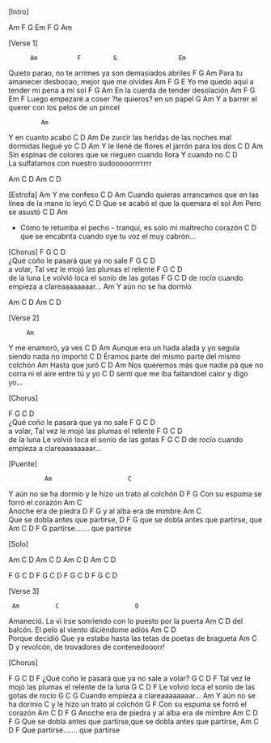 [Intro]

Am    F     G     Em
F     G     Am


[Verse 1]

          Am           F         G                 Em
Quieto parao, no te arrimes ya son demasiados abriles
       F              G                Am
Para tu amanecer desbocao, mejor que me olvides
Am    F             G                    E
Yo me quedo aquí a tender mi pena a mi sol
F                 G       Am
En la cuerda de tender desolación
Am        F         G          Em            F
Luego empezaré a coser ?te quieros? en un papel
        G                    Am
Y a barrer el querer con los pelos de un pincel

             Am
Y en cuanto acabó
      C                      D                          Am
De zurcir las heridas de las noches mal dormidas llegué yo
       C                  D             Am
Y le llené de flores el jarrón para los dos
       C                     D                           Am
Sin espinas de colores que se rieguen cuando llora Y cuando no
            C                 D           
La sulfatamos con nuestro sudooooorrrrrrr

Am C D 
Am C D

[Estrofa]
          Am
Y me confeso
          C                          D                     Am
Cuando quieras arrancamos que en las línea de la mano lo leyó
          C                      D
Que se acabó el que la quemara el sol
             Am
Pero se asustó
       C                                 D                      Am
- Cómo te retumba el pecho - tranqui, es solo mi maltrecho corazón
            C                  D
que se encabrita cuando oye tu voz el muy cabrón...


[Chorus]
F     G          C         D            
¿Qué coño le pasará que ya no sale 
   F               G           C           D         
a volar, Tal vez le mojó las plumas el relente 
       F        G              C            D       
de la luna Le volvió loca el sonío de las gotas
     F            G           C          D
de rocío cuando empieza a clareaaaaaaaar...
                  Am
Y aún no se ha dormío

Am  C D
Am  C D


[Verse 2]

         Am
Y me enamoró, ya ves
        C                       D                    Am
Aunque era un hada alada y yo seguía siendo nada no importó
       C                                  D
Éramos parte del mismo parte del mismo colchón
            Am
Hasta que juró
          C                        D                          Am
Nos queremos más que nadie pá que no corra ni el aire entre tú y yo
    C                          D
sentí que me iba faltandoel calor y digo yo...

[Chorus]

F     G          C         D            
¿Qué coño le pasará que ya no sale 
   F               G           C           D         
a volar, Tal vez le mojó las plumas el relente 
       F        G              C            D       
de la luna Le volvió loca el sonío de las gotas
     F            G           C          D
de rocío cuando empieza a clareaaaaaaaar...

[Puente]

              Am                     C
Y aún no se ha dormío y le hizo un trato al colchón
         D        F       G
Con su espuma se forró el corazón
 Am            C         
Anoche era de piedra 
      D           F  G
y al alba era de mimbre
  Am                     C           
Que se dobla antes que partirse,
       D                    F     G
que se dobla antes que partirse, que
    Am    C          D      F G
partirse.......  que partirse

[Solo]

Am  C D
Am  C D
Am  C D
Am  C D

F G C D
F G C D
F G C D
F G C D

[Verse 3]

     Am          C                     D     
Amaneció. La vi irse sonriendo con lo puesto por la puerta 
       Am                C                 D
del balcón. El pelo al viento diciéndome adiós
            Am          C                       D                      
Porque decidió Que ya estaba hasta las tetas de poetas de bragueta 
      Am            C                 D
y revolcón, de trovadores de contenedooorr!


[Chorus]

F     G          C         D            F
¿Qué coño le pasará que ya no sale a volar?
         G           C           D           F
Tal vez le mojó las plumas el relente de la luna
       G            C            D         F
Le volvió loca el sonío de las gotas de rocío
         G           C          G
Cuando empieza a clareaaaaaaaar...
              Am
Y aún no se ha dormío
              C
y le hizo un trato al colchón
     G        F
Con su espuma se forró el corazón
 Am            C           D           F   G
Anoche era de piedra y al alba era de mimbre
      Am                     C              D          F   G
Que se dobla antes que partirse,que se dobla antes que partirse,
       Am    C          D      F
Que partirse.......  que partirse
